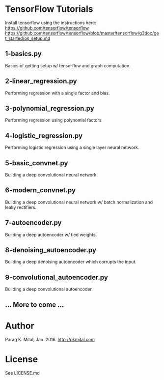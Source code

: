 # TensorFlow Tutorials

Install tensorflow using the instructions here:
https://github.com/tensorflow/tensorflow
https://github.com/tensorflow/tensorflow/blob/master/tensorflow/g3doc/get_started/os_setup.md

## 1-basics.py

Basics of getting setup w/ tensorflow and graph computation.

## 2-linear_regression.py

Performing regression with a single factor and bias.

## 3-polynomial_regression.py

Performing regression using polynomial factors.

## 4-logistic_regression.py

Performing logistic regression using a single layer neural network.

## 5-basic_convnet.py

Building a deep convolutional neural network.

## 6-modern_convnet.py

Building a deep convolutional neural network w/ batch normalization and leaky rectifiers.

## 7-autoencoder.py

Building a deep autoencoder w/ tied weights.

## 8-denoising_autoencoder.py

Building a deep denoising autoencoder which corrupts the input.

## 9-convolutional_autoencoder.py

Building a deep convolutional autoencoder.

## ... More to come ...

# Author

Parag K. Mital, Jan. 2016.
http://pkmital.com

# License

See LICENSE.md